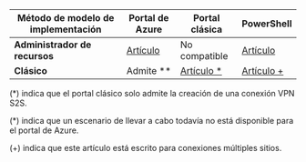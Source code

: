 |**Método de modelo de implementación**| **Portal de Azure** | **Portal clásica** | **PowerShell**|
|---|---|---|---|
|**Administrador de recursos** | [Artículo](vpn-gateway-howto-site-to-site-resource-manager-portal.md)|No compatible |[Artículo](..articles/vpn-gateway/vpn-gateway-create-site-to-site-rm-powershell.md) |
|**Clásico** |Admite **| [Artículo *](../articles/vpn-gateway/vpn-gateway-site-to-site-create.md)|[Artículo +](..articles/vpn-gateway/vpn-gateway-multi-site.md) |


(*) indica que el portal clásico solo admite la creación de una conexión VPN S2S.

(*) indica que un escenario de llevar a cabo todavía no está disponible para el portal de Azure.

(+) indica que este artículo está escrito para conexiones múltiples sitios.



